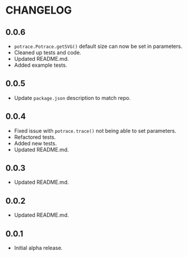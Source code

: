 # CHANGELOG

## 0.0.6

- `potrace.Potrace.getSVG()` default size can now be set in parameters.
- Cleaned up tests and code.
- Updated README.md.
- Added example tests.

## 0.0.5

- Update `package.json` description to match repo.

## 0.0.4

- Fixed issue with `potrace.trace()` not being able to set parameters.
- Refactored tests.
- Added new tests.
- Updated README.md.

## 0.0.3

- Updated README.md.

## 0.0.2

- Updated README.md.

## 0.0.1

- Initial alpha release.
